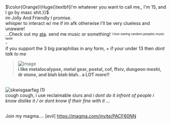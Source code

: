 # 
<br> $\color{Orange}\Huge{\textbf{I'm whatever you want to call me,, I'm 15, and I go by masc shit.}}$
<br> im Jolly And Friendly I promise. 
<br> whisper to interact w/ me if im afk otherwise I'll be very clueless and unaware!
<br> ...Check out my [ata](https://clickclique.atabook.org/). send me music or something! <sup><sub> i love seeing random peoples music taste </sub></sup>
<br> -
<br> if you support the 3 big paraphilias in any form, + if your under 13 then *dont talk to me*
> ![image](https://github.com/user-attachments/assets/9e618cbd-56e7-4f79-8a80-900242f36b86)
<br> **i like metalocalypse, metal gear, postal, cof, ffxiv, dungeon meshi, dr stone, and blah blah blah.. a LOT more!!**

<br>![skwisgaarfag (1)](https://github.com/user-attachments/assets/3af67dbb-2f21-456f-a059-e81b49bb82c6)
<br> cough cough, i use reclaimable slurs and *i dont do it infront of people i know dislike it / or dont know if their fine with it* ...

<br> Join my magma.... [evil] https://magma.com/invite/PACF60NN
